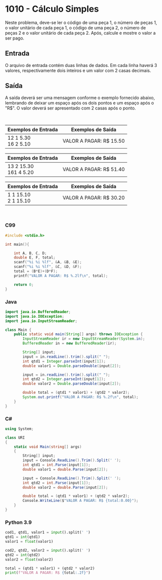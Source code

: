 1010 - Cálculo Simples
======================

Neste problema, deve-se ler o código de uma peça 1, o número de peças 1, o valor unitário de cada peça 1, o código de uma peça 2, o número de peças 2 e o valor unitário de cada peça 2. Após, calcule e mostre o valor a ser pago.

Entrada
-------

O arquivo de entrada contém duas linhas de dados. Em cada linha haverá 3 valores, respectivamente dois inteiros e um valor com 2 casas decimais.

Saída
-----

A saída deverá ser uma mensagem conforme o exemplo fornecido abaixo, lembrando de deixar um espaço após os dois pontos e um espaço após o "R$". O valor deverá ser apresentado com 2 casas após o ponto.

&nbsp;

| Exemplos de Entrada           | Exemplos de Saída             |
|-------------------------------|-------------------------------|
| 12 1 5.30 <br/> 16 2 5.10     | VALOR A PAGAR: R$ 15.50       |

| Exemplos de Entrada           | Exemplos de Saída             |
|-------------------------------|-------------------------------|
| 13 2 15.30  <br/> 161 4 5.20  | VALOR A PAGAR: R$ 51.40       |

| Exemplos de Entrada           | Exemplos de Saída             |
|-------------------------------|-------------------------------|
| 1 1 15.10 <br/> 2 1 15.10     | VALOR A PAGAR: R$ 30.20       |

&nbsp;

### C99

```c
#include <stdio.h>

int main(){

    int A, B, C, D;
    double E, F, total;
    scanf("%i %i %lf", &A, &B, &E);
    scanf("%i %i %lf", &C, &D, &F);
    total = (B*E)+(D*F);
    printf("VALOR A PAGAR: R$ %.2lf\n", total);

    return 0;
}
```

### Java

```java
import java.io.BufferedReader;
import java.io.IOException;
import java.io.InputStreamReader;

class Main {
    public static void main(String[] args) throws IOException {
        InputStreamReader ir = new InputStreamReader(System.in);
        BufferedReader in = new BufferedReader(ir);

        String[] input;
        input = in.readLine().trim().split(" ");
        int qtd1 = Integer.parseInt(input[1]);
        double valor1 = Double.parseDouble(input[2]);

        input = in.readLine().trim().split(" ");
        int qtd2 = Integer.parseInt(input[1]);
        double valor2 = Double.parseDouble(input[2]);

        double total = (qtd1 * valor1) + (qtd2 * valor2);
        System.out.printf("VALOR A PAGAR: R$ %.2f\n", total);
    }
}
```

### C#

```cs
using System;

class URI
{
    static void Main(string[] args)
    {
        String[] input;
        input = Console.ReadLine().Trim().Split(' ');
        int qtd1 = int.Parse(input[1]);
        double valor1 = double.Parse(input[2]);

        input = Console.ReadLine().Trim().Split(' ');
        int qtd2 = int.Parse(input[1]);
        double valor2 = double.Parse(input[2]);

        double total = (qtd1 * valor1) + (qtd2 * valor2);
        Console.WriteLine($"VALOR A PAGAR: R$ {total:0.00}");
    }
}
```

### Python 3.9

```python
cod1, qtd1, valor1 = input().split(' ')
qtd1 = int(qtd1)
valor1 = float(valor1)

cod2, qtd2, valor2 = input().split(' ')
qtd2 = int(qtd2)
valor2 = float(valor2)

total = (qtd1 * valor1) + (qtd2 * valor2)
print(f"VALOR A PAGAR: R$ {total:.2f}")
```

